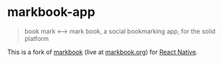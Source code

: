 # markbook-app

> book mark <-->  mark book, a social bookmarking app, for the solid platform

This is a fork of [markbook](https://github.com/mark-book/markbook) (live at [markbook.org](https://markbook.org)) for [React Native](https://reactnative.dev/).

